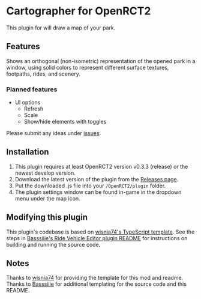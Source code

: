 # Cartographer for OpenRCT2

This plugin for will draw a map of your park.

## Features

Shows an orthogonal (non-isometric) representation of the opened park in a window, using solid colors to represent different surface textures, footpaths, rides, and scenery.

### Planned features

* UI options
  * Refresh
  * Scale
  * Show/hide elements with toggles

Please submit any ideas under [issues](https://github.com/fidwell/OpenRct2-Cartographer/issues).

## Installation

1. This plugin requires at least OpenRCT2 version v0.3.3 (release) or the newest develop version.
2. Download the latest version of the plugin from the [Releases page](https://github.com/fidwell/OpenRct2-Cartographer/releases).
3. Put the downloaded .js file into your `/OpenRCT2/plugin` folder.
4. The plugin settings window can be found in-game in the dropdown menu under the map icon.

## Modifying this plugin

This plugin's codebase is based on [wisnia74's TypeScript template](https://github.com/wisnia74/openrct2-typescript-mod-template). See the steps in [Basssiiie's Ride Vehicle Editor plugin README](https://github.com/Basssiiie/OpenRCT2-RideVehicleEditor#building-the-source-code) for instructions on building and running the source code.

## Notes

Thanks to [wisnia74](https://github.com/wisnia74/openrct2-typescript-mod-template) for providing the template for this mod and readme. Thanks to [Basssiiie](https://github.com/Basssiiie/OpenRCT2-RideVehicleEditor) for additional templating for the source code and this README.
